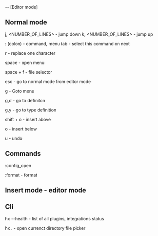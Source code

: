 

-- [Editor mode]


## Normal mode

j, <NUMBER_OF_LINES> - jump down
k, <NUMBER_OF_LINES> - jump up

: (colon) - command, menu
  tab - select this command on next

r - replace one character

space - open menu

space + f - file selector
 
esc - go to normal mode from editor mode

g - Goto menu

g,d - go to definiton

g,y - go to type definition
 
shift + o - insert above

o - insert below

u - undo


## Commands

:config_open

:format - format

## Insert mode - editor mode


## Cli

hx --health - list of all plugins, integrations status

hx . - open currenct directory file picker